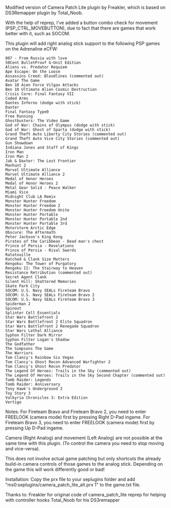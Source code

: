 Modified version of Camera Patch Lite plugin by Freakler, which is based on DS3Remapper plugin by Total_Noob.

With the help of reprep, I've added a button combo check for movement (PSP_CTRL_MOVEBUTTON), due to fact that there are games that work better with it, such as SOCOM.

This plugin will add right analog stick support to the following PSP games on the Adrenaline eCFW:

	007 - From Russia with love
	50Cent BulletProof G-Unit Edition
	Aliens vs. Predator Requiem
	Ape Escape: On the Loose
	Assassins Creed: Bloodlines (commented out)
	Avatar The Game
	Ben 10 Aien Force Vilgax Attacks
	Ben 10 Ultimate Alien Cosmic Destruction
	Crisis Core: Final Fantasy VII
	Coded Arms
	Dantes Inferno (dodge with stick)
	Daxter
	Final Fantasy Type0
	Free Running
	Ghostbusters: The Video Game
	God of War: Chains of Olympus (dodge with stick)
	God of War: Ghost of Sparta	(dodge with stick)
	Grand Theft Auto Liberty City Stories (commented out)
	Grand Theft Auto Vice City Stories (commented out)
	Gun Showdown 
	Indiana Jones and Staff of Kings
	Iron Man
	Iron Man 2
	Jak & Daxter: The Lost Frontier
	Manhunt 2
	Marvel Ultimate Alliance
	Marvel Ultimate Alliance 2
	Medal of Honor Heroes
	Medal of Honor Heroes 2
	Metal Gear Solid - Peace Walker
	Miami Vice
	Midnight Club LA Remix
	Monster Hunter Freedom
	Monster Hunter Freedom 2
	Monster Hunter Freedom Unite
	Monster Hunter Portable
	Monster Hunter Portable 2nd
	Monster Hunter Portable 3rd
	Motorstorm Arctic Edge
	Obscure: The Aftermath
	Peter Jackson's King Kong
	Pirates of the Caribbean - Dead man's chest
	Prince of Persia - Revelations
	Prince of Persia - Rival Swords
	Ratatouille
	Ratched & Clank Size Matters
	Rengoku: The Tower of Purgatory
	Rengoku II: The Stairway to Heaven
	Resistance Retribution (commented out)
	Secret Agent Clank
	Silent Hill: Shattered Memories
	Skate Park City
	SOCOM: U.S. Navy SEALs Fireteam Bravo
	SOCOM: U.S. Navy SEALs Fireteam Bravo 2
	SOCOM: U.S. Navy SEALs Fireteam Bravo 3
	Spiderman 2
	Spinout
	Splinter Cell Essentials
	Star Wars Battlefront 2
	Star Wars Battlefront 2 Elite Squadron
	Star Wars Battlefront 2 Renegade Squadron
	Star Wars Lethal Alliance
	Syphon Filter Dark Mirror
	Syphon Filter Logan's Shadow
	The Godfather
	The Simpsons The Game
	The Warriors
	Tom Clancy's Rainbow Six Vegas
	Tom Clancy's Ghost Recon Advanced Warfighter 2
	Tom Clancy's Ghost Recon Predator
	The Legend Of Heroes: Trails in the Sky (commented out)
	The Legend Of Heroes: Trails in the Sky Second Chapter (commented out)
	Tomb Raider: Legends
	Tomb Raider: Anniversary
	Tony Hawk's Underground 2
	Toy Story 3
	Valkyria Chronicles 3: Extra Edition
	Vertigo


Notes:
For Fireteam Bravo and Fireteam Bravo 2, you need to enter FREELOOK (camera mode) first by pressing Right D-Pad ingame.
For Fireteam Bravo 3, you need to enter FREELOOK (camera mode) first by pressing Up D-Pad ingame.

Camera (Right Analog) and movement (Left Analog) are not possible at the same time with this plugin. (To control the camera you need to stop moving and vice-versa).

This does not involve actual game patching but only shortcuts the already build-in camera controls of those games to the analog stick. Depending on the game this will work differently good or bad!


Installation:
Copy the prx file to your seplugins folder and add "ms0:seplugins/camera_patch_lite_alt.prx 1" to the game.txt file.


Thanks to:
Freakler for original code of camera_patch_lite
reprep for helping with controller hooks
Total_Noob for his DS3remapper
